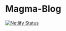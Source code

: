 # Magma-Blog
[![Netlify Status](https://api.netlify.com/api/v1/badges/a351ec64-5273-49d9-9e34-b251b3c798c5/deploy-status)](https://app.netlify.com/sites/magma-blog/deploys)
